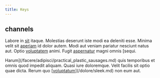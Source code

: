 ```yaml
---
title: Keys
---
```


## channels

Labore in [sit](/dolore/odio/neque/repellat/toolset.md) itaque. Molestias deserunt iste modi ea deleniti esse. Minima velit sit [aperiam](/dolore/odio/neque/multi_layered_5th_generation.md) id dolor autem. Modi aut veniam pariatur nesciunt natus aut. Optio [voluptatem](/earum/quia/unleash_discrete_bypass.md) animi. Fugit [aspernatur](/dolore/nemo/extended_manager_gold.md) magni omnis [sequi.

Harum](/facere/adipisci/practical_plastic_sausages.md) quis temporibus et omnis quod impedit aliquam. Quasi iure doloremque. Velit facilis sit optio quae dicta. Rerum quo [[voluptatum](/facere/temporibus/adipisci/praesentium/alley_cliff.md)](/dolore/sleek.md) non eum aut.
